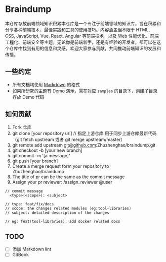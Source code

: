 # Braindump

本仓库存放前端领域知识积累本仓库是一个专注于前端领域的知识库，旨在积累和分享各种前端技术、最佳实践和工具的使用技巧。内容涵盖但不限于 HTML, CSS, JavaScript, Vue, React, Angular 等前端技术，以及 Web 性能优化、前端工程化、前端安全等主题。无论你是前端新手，还是有经验的开发者，都可以在这个仓库中找到有用的信息和灵感。欢迎大家参与贡献，共同推动前端知识的发展和传播。

## 一些约定

- 所有文档均使用 [Markdown](https://www.markdownguide.org/) 的格式
- 如果所研究的主题有 Demo 演示，需在对应 `samples` 的目录下，创建子目录存放 Demo 代码

## 如何贡献

1. Fork 仓库
2. git clone [your repository url]
   // 指定上游仓库 用于同步上游仓库最新代码（git fetch upstream 或者 git merge upstream/master）
3. git remote add upstream git@github.com:Zhuzhenghao/braindump.git
4. git checkout -b [your new branch]
5. git commit -m '[a message]'
6. git push [your branch]
7. Create a merge request form your repository to Zhuzhenghao/braindump
8. The title of pr can be the same as the commit message
9. Assign your pr reviewer: /assign_reviewer @user

```shell
// commit message
  <type>(<scope>): <subject>

// type: feat/fix/docs
// scope: the changes related modules (eg:tool-libraries)
// subject: detailed description of the changes

// eg: feat(tool-libraries): add docker related docs
```

## TODO

- [ ] 添加 Markdown lint
- [ ] GitBook
